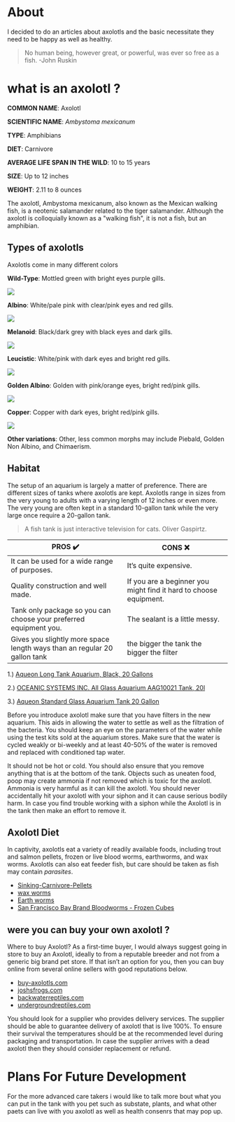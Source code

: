 # About 
I decided to do an articles about axolotls and the basic necessitate they need to be happy  as well as healthy.

>No human being, however great, or powerful, was ever so free as a fish.
  -John Ruskin
# what is an axolotl ?
**COMMON NAME**: Axolotl

**SCIENTIFIC NAME**: _Ambystoma mexicanum_

**TYPE**: Amphibians

**DIET**: Carnivore

**AVERAGE LIFE SPAN IN THE WILD**: 10 to 15 years

**SIZE**: Up to 12 inches

**WEIGHT**: 2.11 to 8 ounces

The axolotl, Ambystoma mexicanum, also known as the Mexican walking fish, is a neotenic salamander related to the tiger salamander. Although the axolotl is colloquially known as a "walking fish", it is not a fish, but an amphibian. 

  

## Types of axolotls

  

 Axolotls come in many different colors

 **Wild-Type**: Mottled green with bright eyes purple gills.

![](https://lh5.googleusercontent.com/CgwGo9YSlkotI91GwBL_q5R3SA5WwWgDI5uUGYOMMXS7PZQwfxwnau6PcLEgfcoBcAMj8fOxxayt84MU-D299xgl_eTc802JW2cDKSVqx8Jut-vLZ-En7619PsMcvsLWBwb5xGR8)

**Albino**: White/pale pink with clear/pink eyes and red gills.

![](https://lh3.googleusercontent.com/JNv-OpXJU9DRsD56u5DY7b4XiRiQhiYAY8guzhAYOuAXBiaGVfTadorGHJgdoU-wQ5VYkdKFdkrmnp9B3RG2_hcPF1MC0R6vETaW1QaFu-FS2OVc9xn4sqMop9kqUdsCt4bNcsQT)

**Melanoid**: Black/dark grey with black eyes and dark gills.

![](https://lh6.googleusercontent.com/LrMlpmfDKE9P0tfUks18SVN6g7E_8INSNfaJzP2MoY8F-1CAY2u6phOzvle9ZrfQ9pThv3BRJinXF-SB25EY7Nt5JhHmXCvnJTmLWxx6qa78JQhaNUyMNSJBygtBhiJw4TaZm7Zj)

**Leucistic**: White/pink with dark eyes and bright red gills.

![](https://lh6.googleusercontent.com/djYUxNGAzki8bIyscL4piCOQEbRrK_zL8C1SGySYJ4Ef7Qa5STDIv3TmiuUMGwX8o4VSaKVHq1mkbtidZxNt6WbmlM6uaBx5uQlgPm3OpcnAWuOwp4G0sV_9t1FnyH9n5LchLGuq)

**Golden Albino**: Golden with pink/orange eyes, bright red/pink gills.

![](https://lh6.googleusercontent.com/VqUyxzE48oQyrGC7_s83xWxNidwouGlXX6oc0K9-loyvu0ETng9aeJewRy86vYx8Kttz3iRd-DKF_JFjXs-W_plHnMq6U5AZz8lHShHau1lV6y4I-PXoJGLJg6mLUwhFJhVqT0Ap)

**Copper**: Copper with dark eyes, bright red/pink gills.

![](https://lh3.googleusercontent.com/MY9tjmvXCHG5jMMhRwT83Pd8mr2gtjOuji7LBdf_5eEOLDLL63CZLA5ZfrkgAF33WnXVZM2rH2SS3ImrW6wRQmfsanTYuMg1LyYxLisTNV9WzH0XGBrQzznxsSGzYhh-gwhvWMQY)

**Other variations**: Other, less common morphs may include Piebald, Golden Non Albino, and Chimaerism.

## Habitat 
The setup of an aquarium is largely a matter of preference. There are different sizes of tanks where axolotls are kept. Axolotls range in sizes from the very young to adults with a varying length of 12 inches or even more. The very young are often kept in a standard 10-gallon tank while the very large once require a 20-gallon tank.

> A fish tank is just interactive television for cats.
Oliver Gaspirtz. 


PROS :heavy_check_mark: | CONS :x:
------------ | -------------
It can be used for a wide range of purposes.| It’s quite expensive.
Quality construction and well made. | If you are a beginner you might find it hard to choose equipment.
Tank only package so you can choose your preferred equipment you. | The sealant is a little messy.
Gives you slightly more space length ways than an regular 20 gallon tank | the bigger the tank the bigger the filter

1.) [Aqueon Long Tank Aquarium, Black, 20 Gallons](https://www.petsuppliesplus.com/shopping/Aqueon-Aquarium-Long-Tank/8463)

2.) [OCEANIC SYSTEMS INC. All Glass Aquarium AAG10021 Tank, 20l](https://www.amazon.com/dp/B0002AS21W/?tag=amarcus-20)

3.) [Aqueon Standard Glass Aquarium Tank 20 Gallon](https://www.amazon.com/Aqueon-Tank-Black-30X12X12-20L/dp/B0002AS21W)

Before you introduce axolotl make sure that you have filters in the new aquarium. This aids in allowing the water to settle as well as the filtration of the bacteria. You should keep an eye on the parameters of the water while using the test kits sold at the aquarium stores. Make sure that the water is cycled weakly or bi-weekly and at least 40-50% of the water is removed and replaced with conditioned tap water.

It should not be hot or cold. You should also ensure that you remove anything that is at the bottom of the tank. Objects such as uneaten food, poop may create ammonia if not removed which is toxic for the axolotl. Ammonia is very harmful as it can kill the axolotl. You should never accidentally hit your axolotl with your siphon and it can cause serious bodily harm. In case you find trouble working with a siphon while the Axolotl is in the tank then make an effort to remove it.



## Axolotl Diet 
In captivity, axolotls eat a variety of readily available foods, including trout and salmon pellets, frozen or live blood worms, earthworms, and wax worms. Axolotls can also eat  feeder fish, but care should be taken as fish may contain *parasites*.

- [Sinking-Carnivore-Pellets]([https://www.amazon.com/Sinking-Carnivore-Pellets-2-61-Ounce-HIKARI/dp/B0112XPAB2/ref=sr_1_2_sspa?crid=3530O6KOFEHWE&keywords=sinking+pellets+fish+food&qid=1572574313&sprefix=sinking+p%2Caps%2C334&sr=8-2-spons&psc=1&smid=A2GSRZZTYENLRL&spLa=ZW5jcnlwdGVkUXVhbGlmaWVyPUFOWktJTlhYUE1aUUcmZW5jcnlwdGVkSWQ9QTA1MjYyMTkxUUZXSlVNS1VIRUkwJmVuY3J5cHRlZEFkSWQ9QTA1MDYyMDYyRUlBM1hCWVlUOE1SJndpZGdldE5hbWU9c3BfYXRmJmFjdGlvbj1jbGlja1JlZGlyZWN0JmRvTm90TG9nQ2xpY2s9dHJ1ZQ==](https://www.amazon.com/Sinking-Carnivore-Pellets-2-61-Ounce-HIKARI/dp/B0112XPAB2/ref=sr_1_2_sspa?crid=3530O6KOFEHWE&keywords=sinking+pellets+fish+food&qid=1572574313&sprefix=sinking+p%2Caps%2C334&sr=8-2-spons&psc=1&smid=A2GSRZZTYENLRL&spLa=ZW5jcnlwdGVkUXVhbGlmaWVyPUFOWktJTlhYUE1aUUcmZW5jcnlwdGVkSWQ9QTA1MjYyMTkxUUZXSlVNS1VIRUkwJmVuY3J5cHRlZEFkSWQ9QTA1MDYyMDYyRUlBM1hCWVlUOE1SJndpZGdldE5hbWU9c3BfYXRmJmFjdGlvbj1jbGlja1JlZGlyZWN0JmRvTm90TG9nQ2xpY2s9dHJ1ZQ==))
- [wax worms]([https://www.amazon.com/Bassetts-Cricket-Ranch-250-Waxworms/dp/B00CPH3VEI/ref=sr_1_3?crid=REDWR5JE9OUN&keywords=wax+worms&qid=1572574430&sprefix=wax+wo%2Caps%2C200&sr=8-3](https://www.amazon.com/Bassetts-Cricket-Ranch-250-Waxworms/dp/B00CPH3VEI/ref=sr_1_3?crid=REDWR5JE9OUN&keywords=wax+worms&qid=1572574430&sprefix=wax+wo%2Caps%2C200&sr=8-3))
- [Earth worms]([https://www.amazon.com/Uncle-Jims-Worm-Farm-Composting/dp/B00EZPSSGY/ref=sr_1_1_sspa?keywords=earth+worms&qid=1572574537&sr=8-1-spons&psc=1&spLa=ZW5jcnlwdGVkUXVhbGlmaWVyPUEyVzQ0SFJQS1BZMlcyJmVuY3J5cHRlZElkPUEwMzQ2NjE4MlZXNDFSSUdaRUU1RCZlbmNyeXB0ZWRBZElkPUExNjBaQVJDSlFDTVczJndpZGdldE5hbWU9c3BfYXRmJmFjdGlvbj1jbGlja1JlZGlyZWN0JmRvTm90TG9nQ2xpY2s9dHJ1ZQ==](https://www.amazon.com/Uncle-Jims-Worm-Farm-Composting/dp/B00EZPSSGY/ref=sr_1_1_sspa?keywords=earth+worms&qid=1572574537&sr=8-1-spons&psc=1&spLa=ZW5jcnlwdGVkUXVhbGlmaWVyPUEyVzQ0SFJQS1BZMlcyJmVuY3J5cHRlZElkPUEwMzQ2NjE4MlZXNDFSSUdaRUU1RCZlbmNyeXB0ZWRBZElkPUExNjBaQVJDSlFDTVczJndpZGdldE5hbWU9c3BfYXRmJmFjdGlvbj1jbGlja1JlZGlyZWN0JmRvTm90TG9nQ2xpY2s9dHJ1ZQ==))
- [San Francisco Bay Brand Bloodworms - Frozen Cubes](https://www.liveaquaria.com/product/prod_display.cfm?pcatid=3690&ref=4395&subref=AA&cmpid=PLA-_-GS-_-NB&gclid=Cj0KCQjwr-_tBRCMARIsAN413WQV1q4fTifQOoG59RIEBkH0hs62CDgRoDXJs8L8bKfMGj-Juv-phDwaAqb7EALw_wcB)


## were you can buy your own axolotl ?
Where to buy Axolotl? As a first-time buyer, I would always suggest going in store to buy an Axolotl, ideally to from a reputable breeder and not from a generic big brand pet store. If that isn’t an option for you, then you can buy online from several online sellers with good reputations below.

- [buy-axolotls.com](https://www.buy-axolotls.com/)
- [joshsfrogs.com](https://www.joshsfrogs.com/)
- [backwaterreptiles.com](https://www.backwaterreptiles.com/)
-  [undergroundreptiles.com](https://undergroundreptiles.com/)

You should look for a supplier who provides delivery services. The supplier should be able to guarantee delivery of axolotl that is live 100%. To ensure their survival the temperatures should be at the recommended level during packaging and transportation. In case the supplier arrives with a dead axolotl then they should consider replacement or refund.

# Plans For Future Development

For the more advanced care takers i would like to talk more bout what you can put in the tank with you pet such as substate, plants, and what other paets can live with you axolotl as well as health consenrs that may pop up.






